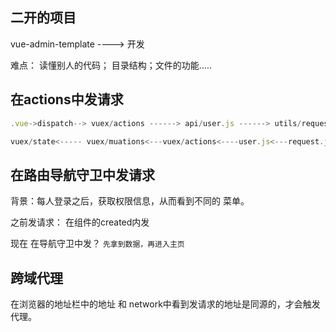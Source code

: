 ## 二开的项目

vue-admin-template ----> 开发

难点： 读懂别人的代码； 目录结构；文件的功能.....

## 在actions中发请求

```js
.vue->dispatch--> vuex/actions ------> api/user.js ------> utils/request.js  -----> 接口

vuex/state<----- vuex/muations<---vuex/actions<----user.js<---request.js<---接口
```

## 在路由导航守卫中发请求

背景：每人登录之后，获取权限信息，从而看到不同的 菜单。

之前发请求： 在组件的created内发

现在 在导航守卫中发？ `先拿到数据，再进入主页`

## 跨域代理

在浏览器的地址栏中的地址 和 network中看到发请求的地址是同源的，才会触发代理。









